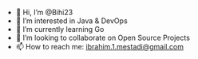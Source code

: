 - 👋 Hi, I’m @Bihi23
- 👀 I’m interested in Java & DevOps
- 🌱 I’m currently learning Go
- 💞️ I’m looking to collaborate on Open Source Projects
- 📫 How to reach me: ibrahim.1.mestadi@gmail.com

<!---
Bihi23/Bihi23 is a ✨ special ✨ repository because its `README.md` (this file) appears on your GitHub profile.
You can click the Preview link to take a look at your changes.
--->
